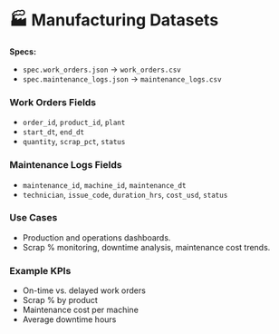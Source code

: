 # 🏭 Manufacturing Datasets

**Specs:**
- `spec.work_orders.json` → `work_orders.csv`
- `spec.maintenance_logs.json` → `maintenance_logs.csv`

### Work Orders Fields
- `order_id`, `product_id`, `plant`  
- `start_dt`, `end_dt`  
- `quantity`, `scrap_pct`, `status`

### Maintenance Logs Fields
- `maintenance_id`, `machine_id`, `maintenance_dt`  
- `technician`, `issue_code`, `duration_hrs`, `cost_usd`, `status`

### Use Cases
- Production and operations dashboards.  
- Scrap % monitoring, downtime analysis, maintenance cost trends.

### Example KPIs
- On-time vs. delayed work orders  
- Scrap % by product  
- Maintenance cost per machine  
- Average downtime hours
